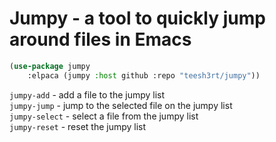 # Jumpy - a tool to quickly jump around files in Emacs

```el
(use-package jumpy
	:elpaca (jumpy :host github :repo "teesh3rt/jumpy"))
```

`jumpy-add` - add a file to the jumpy list \
`jumpy-jump` - jump to the selected file on the jumpy list \
`jumpy-select` - select a file from the jumpy list \
`jumpy-reset` - reset the jumpy list
